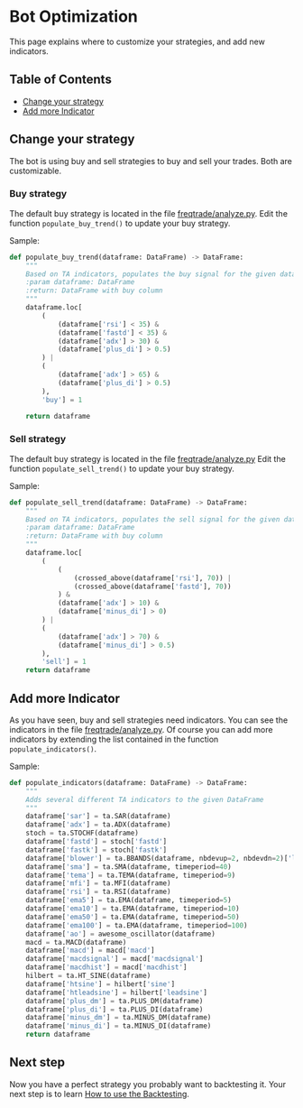 # Bot Optimization
This page explains where to customize your strategies, and add new 
indicators. 

## Table of Contents
- [Change your strategy](#change-your-strategy)
- [Add more Indicator](#add-more-indicator)

## Change your strategy
The bot is using buy and sell strategies to buy and sell your trades. 
Both are customizable.

### Buy strategy
The default buy strategy is located in the file 
[freqtrade/analyze.py](https://github.com/gcarq/freqtrade/blob/develop/freqtrade/analyze.py#L73-L92). 
Edit the function `populate_buy_trend()` to update your buy strategy.

Sample:
```python
def populate_buy_trend(dataframe: DataFrame) -> DataFrame:
    """
    Based on TA indicators, populates the buy signal for the given dataframe
    :param dataframe: DataFrame
    :return: DataFrame with buy column
    """
    dataframe.loc[
        (
            (dataframe['rsi'] < 35) &
            (dataframe['fastd'] < 35) &
            (dataframe['adx'] > 30) &
            (dataframe['plus_di'] > 0.5)
        ) |
        (
            (dataframe['adx'] > 65) &
            (dataframe['plus_di'] > 0.5)
        ),
        'buy'] = 1

    return dataframe
```

### Sell strategy
The default buy strategy is located in the file 
[freqtrade/analyze.py](https://github.com/gcarq/freqtrade/blob/develop/freqtrade/analyze.py#L95-L115)
Edit the function `populate_sell_trend()` to update your buy strategy.

Sample:
```python
def populate_sell_trend(dataframe: DataFrame) -> DataFrame:
    """
    Based on TA indicators, populates the sell signal for the given dataframe
    :param dataframe: DataFrame
    :return: DataFrame with buy column
    """
    dataframe.loc[
        (
            (
                (crossed_above(dataframe['rsi'], 70)) |
                (crossed_above(dataframe['fastd'], 70))
            ) &
            (dataframe['adx'] > 10) &
            (dataframe['minus_di'] > 0)
        ) |
        (
            (dataframe['adx'] > 70) &
            (dataframe['minus_di'] > 0.5)
        ),
        'sell'] = 1
    return dataframe
```

## Add more Indicator
As you have seen, buy and sell strategies need indicators. You can see 
the indicators in the file 
[freqtrade/analyze.py](https://github.com/gcarq/freqtrade/blob/develop/freqtrade/analyze.py#L95-L115).
Of course you can add more indicators by extending the list contained in
the function `populate_indicators()`.

Sample:
```python
def populate_indicators(dataframe: DataFrame) -> DataFrame:
    """
    Adds several different TA indicators to the given DataFrame
    """
    dataframe['sar'] = ta.SAR(dataframe)
    dataframe['adx'] = ta.ADX(dataframe)
    stoch = ta.STOCHF(dataframe)
    dataframe['fastd'] = stoch['fastd']
    dataframe['fastk'] = stoch['fastk']
    dataframe['blower'] = ta.BBANDS(dataframe, nbdevup=2, nbdevdn=2)['lowerband']
    dataframe['sma'] = ta.SMA(dataframe, timeperiod=40)
    dataframe['tema'] = ta.TEMA(dataframe, timeperiod=9)
    dataframe['mfi'] = ta.MFI(dataframe)
    dataframe['rsi'] = ta.RSI(dataframe)
    dataframe['ema5'] = ta.EMA(dataframe, timeperiod=5)
    dataframe['ema10'] = ta.EMA(dataframe, timeperiod=10)
    dataframe['ema50'] = ta.EMA(dataframe, timeperiod=50)
    dataframe['ema100'] = ta.EMA(dataframe, timeperiod=100)
    dataframe['ao'] = awesome_oscillator(dataframe)
    macd = ta.MACD(dataframe)
    dataframe['macd'] = macd['macd']
    dataframe['macdsignal'] = macd['macdsignal']
    dataframe['macdhist'] = macd['macdhist']
    hilbert = ta.HT_SINE(dataframe)
    dataframe['htsine'] = hilbert['sine']
    dataframe['htleadsine'] = hilbert['leadsine']
    dataframe['plus_dm'] = ta.PLUS_DM(dataframe)
    dataframe['plus_di'] = ta.PLUS_DI(dataframe)
    dataframe['minus_dm'] = ta.MINUS_DM(dataframe)
    dataframe['minus_di'] = ta.MINUS_DI(dataframe)
    return dataframe
```


## Next step
Now you have a perfect strategy you probably want to backtesting it. 
Your next step is to learn [How to use the Backtesting](https://github.com/gcarq/freqtrade/blob/develop/docs/backtesting.md).
